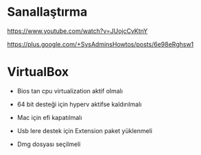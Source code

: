 # Sanallaştırma
https://www.youtube.com/watch?v=JUojcCvKtnY

https://plus.google.com/+SysAdminsHowtos/posts/6e98eRghsw1

# VirtualBox
- Bios tan cpu virtualization aktif olmalı
- 64 bit desteği için hyperv aktifse kaldırılmalı
- Mac için efi kapatılmalı
- Usb lere destek için Extension paket yüklenmeli

- Dmg dosyası seçilmeli

